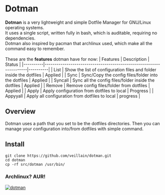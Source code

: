 # Dotman
**Dotman** is a very lightweight and simple Dotfile Manager for GNU/Linux operating systems.\
It uses a single script, written fully in bash, which is auditable, requiring no dependencies. \
Dotman also inspired by pacman that archlinux used, which make all the command easy to remember. \
<br/>
These are the **features** dotman have for now:
| Features | Description                                                         | Status   | 
|----------|---------------------------------------------------------------------|----------|
| List     | Show the list of configuration files and folder inside the dotfiles | Applied  |
| Sync     | Sync/Copy the config files/folder into the dotfiles                 | Applied  |
| Syncall  | Sync all the config files/folder inside the dotfiles                | Applied  |
| Remove   | Remove config files/folder from dotfiles                            | Applied  |
| Apply    | Apply configuration from dotfiles to local                          | Progress |
| Appyyall | Apply all configuration from dotfiles to local                      | progress |

## Overview
Dotman uses a path that you set to be the dotfiles directories. Then you can manage your configuration into/from dotfiles with simple command.

## Install
```
git clone https://github.com/veillain/dotman.git
cd dotman
cp -rf src/dotman /usr/bin/
```

### Archlinux? AUR!
[![dotman](https://img.shields.io/aur/version/dotman?color=1793d1&label=dotman&logo=arch-linux&style=for-the-badge)](https://aur.archlinux.org/packages/dotman/)


